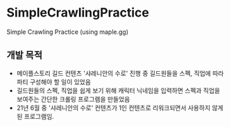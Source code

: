 # SimpleCrawlingPractice
Simple Crawling Practice (using maple.gg)

## 개발 목적
- 메이플스토리 길드 컨텐츠 '샤레니안의 수로' 진행 중 길드원들을 스펙, 직업에 따라 파티 구성해야 할 일이 있었음
- 길드원들의 스펙, 직업을 쉽게 보기 위해 캐릭터 닉네임을 입력하면 스펙과 직업을 보여주는 간단한 크롤링 프로그램을 만들었음
- 21년 6월 중 '샤레니안의 수로' 컨텐츠가 1인 컨텐츠로 리워크되면서 사용하지 않게 된 프로그램임.
